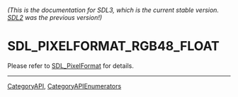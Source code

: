 ###### (This is the documentation for SDL3, which is the current stable version. [SDL2](https://wiki.libsdl.org/SDL2/) was the previous version!)
# SDL_PIXELFORMAT_RGB48_FLOAT

Please refer to [SDL_PixelFormat](SDL_PixelFormat) for details.

----
[CategoryAPI](CategoryAPI), [CategoryAPIEnumerators](CategoryAPIEnumerators)


